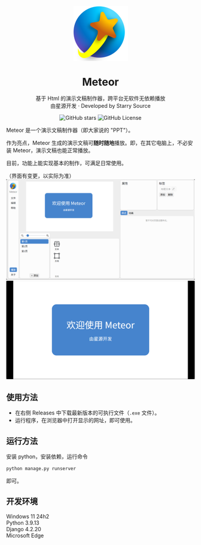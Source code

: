 <p align="center">
    <img src="./meteor.svg" width="147" height="147">
</p>

<p>
<h1 align="center" style="line-height:1;">Meteor</h1>
<p align="center">基于 Html 的演示文稿制作器，跨平台无软件无依赖播放<br>
由星源开发 · Developed by Starry Source</p>
</p>
<p align="center" class="shields">
  <span style="text-decoration:none">
    <img src="https://img.shields.io/github/stars/starry-source/meteor" alt="GitHub stars"/>
  </span>
  <!-- <span href="https://github.com/tjy-gitnub/win12/issues" style="text-decoration:none">
    <img src="https://img.shields.io/github/issues/tjy-gitnub/win12.svg" alt="GitHub issues"/>
  </span>
  <span href="https://github.com/tjy-gitnub/win12/network" style="text-decoration:none">
    <img src="https://img.shields.io/github/forks/tjy-gitnub/win12.svg" alt="GitHub forks"/>
  </span> -->
  <span style="text-decoration:none">
    <img src="https://img.shields.io/github/license/starry-source/meteor" alt="GitHub License"/>
  </pan>
</p>

<!-- 
> [!NOTE]
> 功能尚不完善，尚不可用于实际制作使用。 -->

Meteor 是一个演示文稿制作器（即大家说的 "PPT"）。

作为亮点，Meteor 生成的演示文稿可**随时随地**播放。即，在其它电脑上，不必安装 Meteor，演示文稿也能正常播放。

目前，功能上能实现基本的制作，可满足日常使用。

（界面有变更，以实际为准）
![编辑界面](art/edit.png)
![播放界面](art/play.png)

## 使用方法

- 在右侧 Releases 中下载最新版本的可执行文件（`.exe` 文件）。
- 运行程序，在浏览器中打开显示的网址，即可使用。

## 运行方法

安装 python，安装依赖，运行命令

```cmd
python manage.py runserver
```
即可。

## 开发环境

Windows 11 24h2\
Python 3.9.13\
Django 4.2.20\
Microsoft Edge
